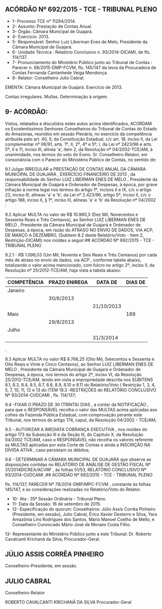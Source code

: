 
## ACÓRDÃO Nº 692/2015 - TCE - TRIBUNAL PLENO

- 1- Processo TCE nº 11294/2014.
- 2- Assunto: Prestação de Contas Anual.
- 3- Órgão: Câmara Municipal de Guajará.
- 4- Exercício: 2013.
- 5- Responsável: Senhor Luiz Liberman Enes de Melo, Presidente da Câmara Municipal de Guajará.
- 6- Unidade Técnica : Relatório Conclusivo n. 93/2014-DICAMI, de fls. 114/137.
- 7-  Pronunciamento  do Ministério  Público  junto  ao Tribunal  de  Contas :  Parecer  n. 68/2015-DMP-FCVM,  fls. 145/147 da lavra da Procuradora de Contas Fernanda Cantanhede Veiga Mendonça.
- 8- Relator: Conselheiro Julio Cabral.

EMENTA: Câmara Municipal de Guajará. Exercício de 2013.

Contas irregulares. Multas. Determinação à origem.

## 9- ACÓRDÃO:

Vistos, relatados e discutidos estes autos acima identificados,  ACORDAM os Excelentíssimos  Senhores  Conselheiros  do  Tribunal  de  Contas  do  Estado  do Amazonas, reunidos em sessão Plenária, no exercício da competência atribuída pelo art. 40, II, da Constituição Estadual, c/c art. 18, inciso II, da Lei complementar nº 06/91, arts. 1º,  II,  2º,  4º  e  5º,  I,  da  Lei  nº  2423/96  e  arts.  5º,  II  e  11,  inciso  III,  alínea  'a',  item  2,  da Resolução  nº  04/2002-TCE/AM, à  unanimidade, nos  termos  do  voto  do  Exmo.  Sr. Conselheiro-Relator, em  consonância com o Parecer do Ministério Público de Contas, no sentido de:

9.1  Julgar IRREGULAR a PRESTAÇÃO  DE  CONTAS  ANUAL  DA CÂMARA  MUNICIPAL  DE  GUAJARÁ , EXERCÍCIO FINANCEIRO DE 2013 , da responsabilidade do Senhor LUIZ LIBERMAN ENES DE MELO , Presidente da Câmara Municipal  de Guajará e Ordenador de Despesas, à época, por  grave infração  à norma legal nos termos do artigo 1º, incisos II e IX, c/c o artigo 22, inciso III, alíneas 'a' e 'b', da Lei nº 2.423/96, artigo 5º, inciso II, c/c o artigo 188, inciso II, § 1º, inciso III, alíneas 'a' e 'b' da Resolução nº 04/2002 :

9.2  Aplicar MULTA no  valor  de R$  10.960,3 (Dez  Mil,  Novecentos  e Sessenta  Reais  e  Três  Centavos),  ao  Senhor LUIZ  LIBERMAN  ENES  DE  MELO , Presidente  da  Câmara  Municipal  de  Guajará  e  Ordenador  de  Despesas,  à  época,  em razão  do ATRASO  NO  ENVIO  DE  DADOS,  VIA  ACP,  DE  MARÇO  A  DEZEMBRO, (Subitem 8.2 deste Relatório/Voto - Item 2, Restrição-DICAMI) nos moldes a seguir:## ACÓRDÃO Nº 692/2015 - TCE - TRIBUNAL PLENO

9.2.1 - R$  1.096,03 (Um  Mil,  Noventa e Seis Reais e Três Centavos)  por cada  mês  de  atraso  no  envio  de  dados,  via ACP , conforme  tabela  abaixo,  totalizando  o  valor  acima mencionado, com fulcro no artigo 2º, inciso II, da Resolução nº 25/2012-TCE/AM, haja vista a tabela abaixo:

| COMPETÊNCIA   | PRAZO ENIREGA   | DATA DE    | DIAS DE   |
|---------------|-----------------|------------|-----------|
| Janeiro       |                 |            |           |
|               | 30/6/2013       |            |           |
|               |                 | 21/10/2013 |           |
| Maio          |                 |            | 189       |
|               | 29/8/2013       |            |           |
| Julho         |                 |            |           |
|               |                 | 31/3/2014  |           |

.

9.3  Aplicar MULTA no  valor R$  8.768,25 (Oito Mil, Setecentos  e Sessenta e Oito Reais e Vinte e Cinco Centavos), ao Senhor LUIZ LIBERMAN ENES DE MELO , Presidente da Câmara Municipal de Guajará e Ordenador de Despesas, à época, nos  termos  do  artigo  2º,  inciso  VI,  da  Resolução  25/2012-TCE/AM,  tendo  em  vista  a impropriedade  descrita  nos SUBITENS 8.1,  8.3,  8.4,  8.5,  8.7,  8.8,  8.9,  8.10  e  8.11 do Relatório/Voto ( Restrição 1, 3, 4, 5, 7, 10, 11, 12 e 13 do ITEM 19.3 -RESTRIÇÕES do RELATÓRIO CONCLUSIVO Nº 93/2014-CI/DCAMI , fls. 114/137;

9.4 -FIXAR O PRAZO DE 30 (TRINTA) DIAS , a contar da NOTIFICAÇÃO , para  que  o RESPONSÁVEL recolha  o  valor  das MULTAS acima aplicadas  aos  cofres  da  Fazenda  Pública  Estadual,  com  comprovação  perante  este Tribunal, nos termos do artigo 174, caput, da Resolução 04/2002 - TCE/AM;

9.5 - AUTORIZAR A IMEDIATA COBRANÇA EXECUTIVA , nos moldes do artigo  173  da  Subseção  III  e  da  Seção  III,  do  Capitulo  X,  da  Resolução  04/2002  TCE/AM, caso o RESPONSÁVEL não recolha os valores referente às MULTAS aplicadas por esta Corte de Contas e ainda a INSCRIÇÃO NA DÍVIDA  ATIVA ,  caso persistam os débitos;

9.6 - DETERMINAR A CÂMARA MUNICIPAL DE GUAJARA que observe as disposições contidas no RELATÓRIO DE ANÁLISE DE GESTÃO FISCAL Nº 31/2014DICREA/ACVRF ,  às  folhas  51/53, RELATÓRIO CONCLUSIVO Nº 93/2014-CI/DCAMI ,## ACÓRDÃO Nº 692/2015 - TCE - TRIBUNAL PLENO

fls. 114/137, PARECER Nº 78/2014-DMP/MPC-FCVM , constante às folhas 145/147, e as considerações realizadas no Relatório/Voto do Relator.

- 10- Ata : 35ª Sessão Ordinária - Tribunal Pleno.
- 11- Data da Sessão: 16 de setembro de 2015.
- 12-  Especificação  do  quorum: Conselheiros:  Júlio  Assis  Corrêa  Pinheiro  (Presidente, em sessão), Julio Cabral, Érico Xavier Desterro e Silva,  Yara Amazônia Lins Rodrigues dos  Santos,  Mário  Manoel  Coelho  de  Mello,  e  Conselheiro  Convocado  Mário  José  de Moraes Costa Filho.

13- Representante do Ministério Público junto a este Tribunal: Dr. Roberto Cavalcanti Krichanã da Silva, Procurador-Geral.

## JÚLIO ASSIS CORRÊA PINHEIRO

Conselheiro-Presidente, em sessão.

## JULIO CABRAL

Conselheiro-Relator

ROBERTO CAVALCANTI KRICHANÃ DA SILVA Procurador-Geral
